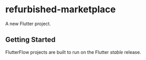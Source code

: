 # refurbished-marketplace

A new Flutter project.

## Getting Started

FlutterFlow projects are built to run on the Flutter _stable_ release.
